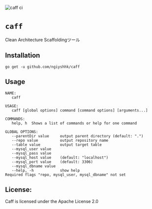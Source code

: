 ![caff ci](https://github.com/ngiyshhk/caff/workflows/caff%20ci/badge.svg)

# `caff`

Clean Architecture Scaffoldingツール

## Installation
```
go get -u github.com/ngiyshhk/caff
```

## Usage
```
NAME:
   caff

USAGE:
   caff [global options] command [command options] [arguments...]

COMMANDS:
   help, h  Shows a list of commands or help for one command

GLOBAL OPTIONS:
   --parentDir value     output parent directory (default: ".")
   --repo value          output repository name
   --table value         output target table
   --mysql_user value
   --mysql_pass value
   --mysql_host value    (default: "localhost")
   --mysql_port value    (default: 3306)
   --mysql_dbname value
   --help, -h            show help
Required flags "repo, mysql_user, mysql_dbname" not set
```

## License:
Caff is licensed under the Apache License 2.0